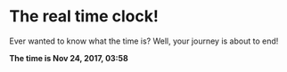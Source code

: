 # The real time clock!

Ever wanted to know what the time is? Well, your journey is about to end!

**The time is Nov 24, 2017, 03:58**